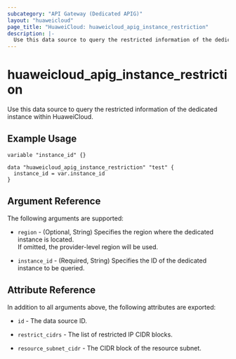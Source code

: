 ```yaml
---
subcategory: "API Gateway (Dedicated APIG)"
layout: "huaweicloud"
page_title: "HuaweiCloud: huaweicloud_apig_instance_restriction"
description: |-
  Use this data source to query the restricted information of the dedicated instance within HuaweiCloud.
---
```


# huaweicloud_apig_instance_restriction

Use this data source to query the restricted information of the dedicated instance within HuaweiCloud.

## Example Usage

```hcl
variable "instance_id" {}

data "huaweicloud_apig_instance_restriction" "test" {
  instance_id = var.instance_id
}
```

## Argument Reference

The following arguments are supported:

* `region` - (Optional, String) Specifies the region where the dedicated instance is located.  
  If omitted, the provider-level region will be used.

* `instance_id` - (Required, String) Specifies the ID of the dedicated instance to be queried.

## Attribute Reference

In addition to all arguments above, the following attributes are exported:

* `id` - The data source ID.

* `restrict_cidrs` - The list of restricted IP CIDR blocks.

* `resource_subnet_cidr` - The CIDR block of the resource subnet.
